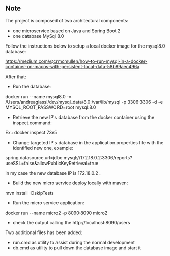 
## Note

The project is composed of two architectural components:
- one microservice based on Java and Spring Boot 2
- one database MySql 8.0

Follow the instructions below to setup a local docker image for the mysql8.0 database:

https://medium.com/@crmcmullen/how-to-run-mysql-in-a-docker-container-on-macos-with-persistent-local-data-58b89aec496a

After that:

- Run the database:

docker run --name mysql8.0
-v /Users/andreagiassi/dev/mysql_data/8.0:/var/lib/mysql -p 3306:3306 -d -e MYSQL_ROOT_PASSWORD=root mysql:8.0

- Retrieve the new IP's database from the docker container using the inspect command:

Ex.: docker inspect 73e5

- Change targeted IP's database in the application.properties file with the identified new one, example:

spring.datasource.url=jdbc:mysql://172.18.0.2:3306/reports?useSSL=false&allowPublicKeyRetrieval=true

in my case the new database IP is 172.18.0.2 .

- Build the new micro service deploy locally with maven:

mvn install -DskipTests

- Run the micro service application:

docker run --name micro2 -p 8090:8090 micro2

- check the output calling the http://localhost:8090/users

Two additional files has been added:
* run.cmd as utility to assist during the normal development
* db.cmd as utility to pull down the database image and start it

